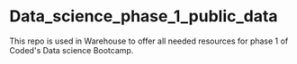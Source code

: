 # Data_science_phase_1_public_data
This repo is used in Warehouse to offer all needed resources for phase 1 of Coded's Data science Bootcamp.
